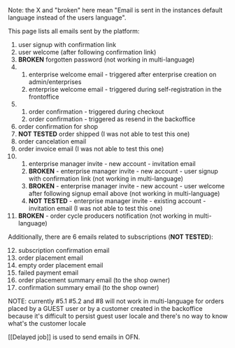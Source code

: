 Note: the X and "broken" here mean "Email is sent in the instances default language instead of the users language".

This page lists all emails sent by the platform:
1. user signup with confirmation link
2. user welcome (after following confirmation link)
3. **BROKEN** forgotten password (not working in multi-language)
4. 1. enterprise welcome email - triggered after enterprise creation on admin/enterprises
   2. enterprise welcome email - triggered during self-registration in the frontoffice
5. 1. order confirmation - triggered during checkout
   2. order confirmation - triggered as resend in the backoffice
6. order confirmation for shop
7. **NOT TESTED** order shipped (I was not able to test this one)
8. order cancelation email
9. order invoice email (I was not able to test this one)
10. 1. enterprise manager invite - new account - invitation email
    2. **BROKEN** - enterprise manager invite - new account - user signup with confirmation link (not working in multi-language)
    3. **BROKEN** - enterprise manager invite - new account - user welcome after following signup email above (not working in multi-language)
    4. **NOT TESTED** - enterprise manager invite - existing account - invitation email (I was not able to test this one)
11. **BROKEN** - order cycle producers notification (not working in multi-language) 


Additionally, there are 6 emails related to subscriptions (**NOT TESTED**):

12. subscription confirmation email
13. order placement email
14. empty order placement email
15. failed payment email
16. order placement summary email (to the shop owner)
17. confirmation summary email (to the shop owner)


NOTE: currently #5.1 #5.2 and #8 will not work in multi-language for orders placed by a GUEST user or by a customer created in the backoffice because it's difficult to persist guest user locale and there's no way to know what's the customer locale

[[Delayed job]] is used to send emails in OFN.